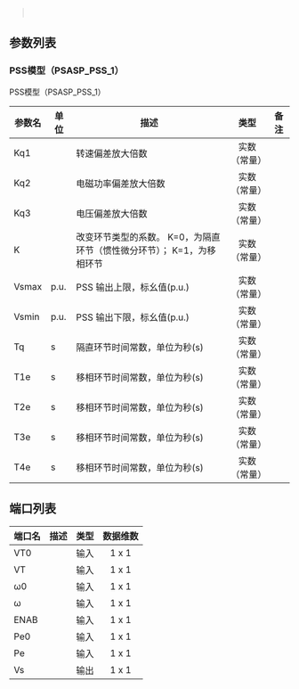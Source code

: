 



> &nbsp;

## 参数列表

### PSS模型（PSASP_PSS_1）

PSS模型（PSASP_PSS_1）


| 参数名 | 单位 | 描述 | 类型 | 备注 |
| ------ | ---- | ---- |:----:| ---- |
| Kq1 |  | 转速偏差放大倍数 | 实数（常量） |  |
| Kq2 |  | 电磁功率偏差放大倍数 | 实数（常量） |  |
| Kq3 |  | 电压偏差放大倍数 | 实数（常量） |  |
| K |  | 改变环节类型的系数。 K=0，为隔直环节（惯性微分环节）； K=1，为移相环节 | 实数（常量） |  |
| Vsmax | p.u. | PSS 输出上限，标幺值(p.u.) | 实数（常量） |  |
| Vsmin | p.u. | PSS 输出下限，标幺值(p.u.) | 实数（常量） |  |
| Tq | s | 隔直环节时间常数，单位为秒(s) | 实数（常量） |  |
| T1e | s | 移相环节时间常数，单位为秒(s) | 实数（常量） |  |
| T2e | s | 移相环节时间常数，单位为秒(s) | 实数（常量） |  |
| T3e | s | 移相环节时间常数，单位为秒(s) | 实数（常量） |  |
| T4e | s | 移相环节时间常数，单位为秒(s) | 实数（常量） |  |



## 端口列表

| 端口名 | 描述 | 类型 | 数据维数 |
| ------ | ---- |:----:|:--------:|
| VT0 |  | 输入 | 1 x 1 |
| VT |  | 输入 | 1 x 1 |
| ω0 |  | 输入 | 1 x 1 |
| ω |  | 输入 | 1 x 1 |
| ENAB |  | 输入 | 1 x 1 |
| Pe0 |  | 输入 | 1 x 1 |
| Pe |  | 输入 | 1 x 1 |
| Vs |  | 输出 | 1 x 1 |




